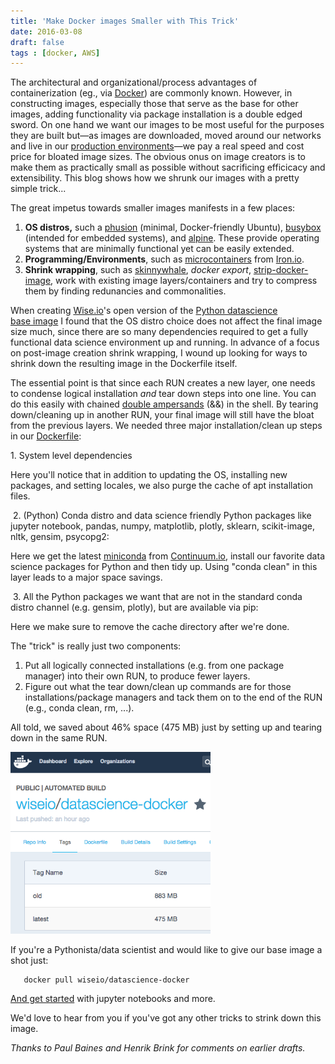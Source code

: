 ```yaml
---
title: 'Make Docker images Smaller with This Trick'
date: 2016-03-08
draft: false
tags : [docker, AWS]
---
```


<p>The architectural and organizational/process advantages of containerization (eg., via <a href="https://www.docker.com/" target="_blank">Docker</a>) are commonly known. However, in constructing images, especially those that serve as the base for other images, adding functionality via package installation is a double edged sword. On one hand we want our images to be most useful for the purposes they are built but—as images are downloaded, moved around our networks and live in our <a href="http://blog.librato.com/posts/docker-images">production environments</a><span>—w</span>e pay a real speed and cost price for bloated image sizes. The obvious onus on image creators is to make them as practically small as possible without sacrificing efficicacy and extensibility. This blog shows how we shrunk our images with a pretty simple trick...</p>
<p><!--more-->The great impetus towards smaller images manifests in a few places:</p>
<ol>
<li><strong>OS distros,</strong> such a <a href="https://blog.phusion.nl/2015/01/20/baseimage-docker-fat-containers-treating-containers-vms/" target="_blank">phusion</a> (minimal, Docker-friendly Ubuntu), <a href="https://hub.docker.com/_/busybox/">busybox</a> (intended for embedded systems), and <a href="https://hub.docker.com/_/alpine/" target="_blank">alpine</a>. These provide operating systems that are minimally functional yet can be easily extended.&nbsp;</li>
<li><strong>Programming/Environments</strong>, such as&nbsp;<a href="http://www.iron.io/microcontainers-tiny-portable-containers/">microcontainers</a> from <a href="http://iron.io/" target="_blank">Iron.io</a>.</li>
<li><strong>Shrink wrapping</strong>, such as <a href="https://github.com/djosephsen/skinnywhale">skinnywhale</a>, <em>docker export</em>, <a href="https://github.com/mvanholsteijn/strip-docker-image">strip-docker-image</a>,&nbsp;work with existing image layers/containers and try to compress them by finding redunancies and commonalities.</li>
</ol>
<p>When creating <a href="http://www.wise.io/" target="_blank">Wise.io</a>'s open version of the <a href="https://hub.docker.com/r/wiseio/datascience-docker/">Python datascience base&nbsp;image</a>&nbsp;I found that the OS distro choice does not affect the final image size much, since there are so many dependencies required to get a fully functional data science environment up and running. In advance of&nbsp;a focus on post-image creation shrink wrapping, I wound up looking for ways to shrink down the resulting image in the Dockerfile itself.</p>
<p>The essential point is that since each RUN creates a new layer, one needs to condense logical&nbsp;installation <em>and</em> tear down steps into one line. You can do this easily with chained&nbsp;<a href="http://bashitout.com/2013/05/18/Ampersands-on-the-command-line.html" target="_blank">double ampersands</a> (&amp;&amp;) in the shell. By tearing down/cleaning up in another RUN, your final image will still have the bloat from the previous layers. We needed three major installation/clean up steps in our <a href="https://github.com/wiseio/datascience-docker/blob/master/datascience-base/Dockerfile">Dockerfile</a>:</p>
<p>1. System level dependencies</p>
<p>

<script type='text/javascript' src='//gistfy-app.herokuapp.com/github/wiseio/datascience-docker/datascience-base/Dockerfile?branch=master&slice=12:16'></script>

<p></p>
<p>Here you'll notice that in addition to updating the OS, installing new packages, and setting locales, we also purge the cache of apt installation files.</p>
<p>&nbsp;2. (Python) Conda distro and data science friendly Python packages like jupyter notebook,&nbsp;<span>pandas, numpy, matplotlib, plotly, sklearn, scikit-image, nltk, gensim, psycopg2:</span></p>
<p>

<script type='text/javascript' src='//gistfy-app.herokuapp.com/github/wiseio/datascience-docker/datascience-base/Dockerfile?branch=master&slice=19:24'></script>

<p></p>
<p>Here we get the latest <a href="hhttp://conda.pydata.org/miniconda.html" target="_blank">miniconda</a> from <a href="https://www.continuum.io/" target="_blank">Continuum.io</a>, install our favorite data science packages for Python and then tidy up. Using "conda clean" in this layer leads to a major space savings.</p>
<p>&nbsp;3. All the Python packages we want that are not in the standard conda distro channel (e.g. gensim, plotly), but are available via pip:</p>
<p>

<script type='text/javascript' src='//gistfy-app.herokuapp.com/github/wiseio/datascience-docker/datascience-base/Dockerfile?branch=master&slice=27:28'></script>

<p></p>
<p>Here we make sure to remove the cache directory after we're done.</p>
<p>The "trick" is really just two components:</p>
<ol>
<li>Put all logically connected installations (e.g. from one package manager) into their own RUN, to produce fewer layers.</li>
<li>Figure out what the tear down/clean up commands are for those installations/package managers and tack them on to the end of the RUN (e.g., conda clean, rm, ...).</li>
</ol>
<p>All told, we&nbsp;saved about 46% space (475&nbsp;MB) just by setting up and tearing down in the same RUN.&nbsp;</p>
<p><img src="https___hub_docker_com_r_wiseio_datascience-docker_tags_-1.png" width="320"></p>
<p>If you're a Pythonista/data scientist and would like to give our base image a shot just:</p>
<pre><code>   docker pull wiseio/datascience-docker<br></code></pre>
<p><a href="https://github.com/wiseio/datascience-docker/tree/master/datascience-base">And get started</a>&nbsp;with jupyter notebooks and more.</p>
<p>We'd love to hear from you if you've got any other tricks to strink down this image.</p>
<p><em>Thanks to Paul Baines and Henrik Brink for comments on earlier drafts.</em></p></span>
        </div>

